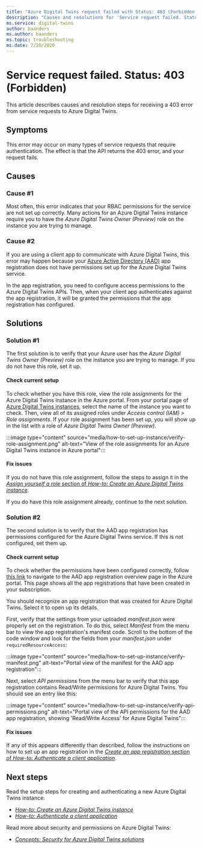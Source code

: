 ```yaml
---
title: "Azure Digital Twins request failed with Status: 403 (Forbidden)"
description: "Causes and resolutions for 'Service request failed. Status: 403 (Forbidden)' on Azure Digital Twins."
ms.service: digital-twins
author: baanders
ms.author: baanders
ms.topic: troubleshooting
ms.date: 7/20/2020
---
```


# Service request failed. Status: 403 (Forbidden)

This article describes causes and resolution steps for receiving a 403 error from service requests to Azure Digital Twins. 

## Symptoms

This error may occur on many types of service requests that require authentication. The effect is that the API returns the 403 error, and your request fails.

## Causes

### Cause #1

Most often, this error indicates that your RBAC permissions for the service are not set up correctly. Many actions for an Azure Digital Twins instance require you to have the *Azure Digital Twins Owner (Preview)* role on the instance you are trying to manage. 

### Cause #2

If you are using a client app to communicate with Azure Digital Twins, this error may happen because your [Azure Active Directory (AAD)](../active-directory/fundamentals/active-directory-whatis.md) app registration does not have permissions set up for the Azure Digital Twins service.

In the app registration, you need to configure access permissions to the Azure Digital Twins APIs. Then, when your client app authenticates against the app registration, it will be granted the permissions that the app registration has configured.

## Solutions

### Solution #1

The first solution is to verify that your Azure user has the *Azure Digital Twins Owner (Preview)* role on the instance you are trying to manage. If you do not have this role, set it up.

#### Check current setup

To check whether you have this role, view the role assignments for the Azure Digital Twins instance in the Azure portal. From your portal page of [Azure Digital Twins instances](https://portal.azure.com/#blade/HubsExtension/BrowseResource/resourceType/Microsoft.DigitalTwins%2FdigitalTwinsInstances), select the name of the instance you want to check. Then, view all of its assigned roles under *Access control (IAM) > Role assignments*. If your role assignment has been set up, you will show up in the list with a role of *Azure Digital Twins Owner (Preview)*. 

:::image type="content" source="media/how-to-set-up-instance/verify-role-assignment.png" alt-text="View of the role assignments for an Azure Digital Twins instance in Azure portal":::

#### Fix issues 

If you do not have this role assignment, follow the steps to assign it in the [*Assign yourself a role* section of *How-to: Create an Azure Digital Twins instance*](how-to-set-up-instance.md#assign-yourself-a-role).

If you do have this role assignment already, continue to the next solution.

### Solution #2

The second solution is to verify that the AAD app registration has permissions configured for the Azure Digital Twins service. If this is not configured, set them up.

#### Check current setup

To check whether the permissions have been configured correctly, follow [this link](https://portal.azure.com/#blade/Microsoft_AAD_IAM/ActiveDirectoryMenuBlade/RegisteredApps) to navigate to the AAD app registration overview page in the Azure portal. This page shows all the app registrations that have been created in your subscription.

You should recognize an app registration that was created for Azure Digital Twins. Select it to open up its details.

First, verify that the settings from your uploaded *manifest.json* were properly set on the registration. To do this, select *Manifest* from the menu bar to view the app registration's manifest code. Scroll to the bottom of the code window and look for the fields from your *manifest.json* under `requiredResourceAccess`:

:::image type="content" source="media/how-to-set-up-instance/verify-manifest.png" alt-text="Portal view of the manifest for the AAD app registration":::

Next, select *API permissions* from the menu bar to verify that this app registration contains Read/Write permissions for Azure Digital Twins. You should see an entry like this:

:::image type="content" source="media/how-to-set-up-instance/verify-api-permissions.png" alt-text="Portal view of the API permissions for the AAD app registration, showing 'Read/Write Access' for Azure Digital Twins":::

#### Fix issues

If any of this appears differently than described, follow the instructions on how to set up an app registration in the [*Create an app registration* section of *How-to: Authenticate a client application*](how-to-authenticate-client.md#create-an-app-registration).

## Next steps

Read the setup steps for creating and authenticating a new Azure Digital Twins instance:
* [*How-to: Create an Azure Digital Twins instance*](how-to-set-up-instance.md)
* [*How-to: Authenticate a client application*](how-to-authenticate-client.md)

Read more about security and permissions on Azure Digital Twins:
* [*Concepts: Security for Azure Digital Twins solutions*](concepts-security.md)